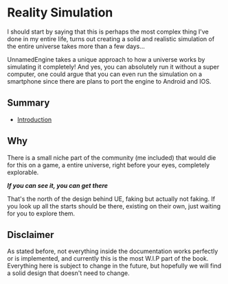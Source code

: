 # Reality Simulation

I should start by saying that this is perhaps the most complex thing I've done in my entire life, turns out creating a solid and realistic simulation of the entire universe takes more than a few days...

UnnamedEngine takes a unique approach to how a universe works by simulating it completely! And yes, you can absolutely run it without a super computer, one could argue that you can even run the simulation on a smartphone since there are plans to port the engine to Android and IOS.

## Summary
- [Introduction](./introduction.md)

## Why
There is a small niche part of the community (me included) that would die for this on a game, a entire universe, right before your eyes, completely explorable.

**_If you can see it, you can get there_**

That's the north of the design behind UE, faking but actually not faking. If you look up all the starts should be there, existing on their own, just waiting for you to explore them.

## Disclaimer
As stated before, not everything inside the documentation works perfectly or is implemented, and currently this is the most W.I.P part of the book. Everything here is subject to change in the future, but hopefully we will find a solid design that doesn't need to change.
